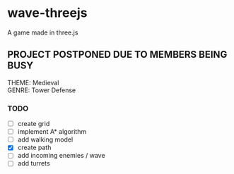# wave-threejs
A game made in three.js

## PROJECT POSTPONED DUE TO MEMBERS BEING BUSY

THEME: Medieval\
GENRE: Tower Defense

### TODO

- [ ] create grid
- [ ] implement A* algorithm
- [ ] add walking model
- [x] create path
- [ ] add incoming enemies / wave
- [ ] add turrets
